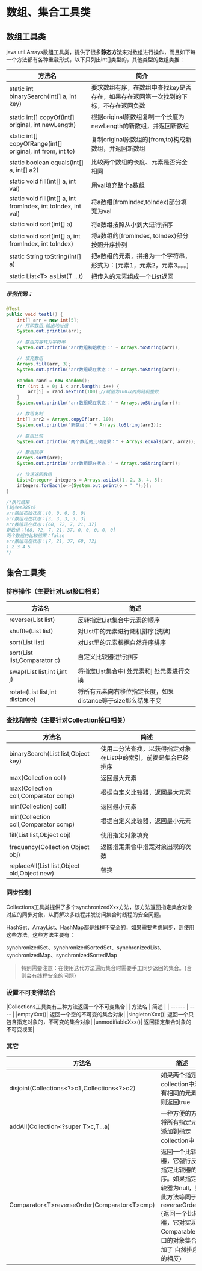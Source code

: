 # 数组、集合工具类

## 数组工具类

java.util.Arrays数组工具类，提供了很多**静态方法**来对数组进行操作，而且如下每一个方法都有各种重载形式，以下只列出int[]类型的，其他类型的数组类推：

| 方法名 | 简介 |
| ------ | ---- |
|static int binarySearch(int[] a, int key) |要求数组有序，在数组中查找key是否存在，如果存在返回第一次找到的下标，不存在返回负数|
|static int[] copyOf(int[] original, int newLength) |根据original原数组复制一个长度为newLength的新数组，并返回新数组|
|static int[] copyOfRange(int[] original, int from, int to)|复制original原数组的[from,to)构成新数组，并返回新数组|
|static boolean equals(int[] a, int[] a2) |比较两个数组的长度、元素是否完全相同|
|static void fill(int[] a, int val) |用val填充整个a数组|
|static void fill(int[] a, int fromIndex, int toIndex, int val)|将a数组[fromIndex,toIndex)部分填充为val|
|static void sort(int[] a)|将a数组按照从小到大进行排序|
|static void sort(int[] a, int fromIndex, int toIndex) |将a数组的[fromIndex, toIndex)部分按照升序排列|
|static String toString(int[] a) |把a数组的元素，拼接为一个字符串，形式为：[元素1，元素2，元素3。。。]|
|static List\<T> asList(T ...t) |把传入的元素组成一个List返回|

##### 示例代码：

```java
@Test
public void test1() {
    int[] arr = new int[5];
    // 打印数组,输出地址值
    System.out.println(arr);

    // 数组内容转为字符串
    System.out.println("arr数组初始状态：" + Arrays.toString(arr));

    // 填充数组
    Arrays.fill(arr, 3);
    System.out.println("arr数组现在状态：" + Arrays.toString(arr));

    Random rand = new Random();
    for (int i = 0; i < arr.length; i++) {
        arr[i] = rand.nextInt(100);//赋值为100以内的随机整数
    }
    System.out.println("arr数组现在状态：" + Arrays.toString(arr));

    // 数组复制
    int[] arr2 = Arrays.copyOf(arr, 10);
    System.out.println("新数组：" + Arrays.toString(arr2));

    // 数组比较
    System.out.println("两个数组的比较结果：" + Arrays.equals(arr, arr2));

    // 数组排序
    Arrays.sort(arr);
    System.out.println("arr数组现在状态：" + Arrays.toString(arr));

    // 快速返回数组
    List<Integer> integers = Arrays.asList(1, 2, 3, 4, 5);
    integers.forEach(o->{System.out.print(o + " ");});
}

/*执行结果
[I@4ee285c6
arr数组初始状态：[0, 0, 0, 0, 0]
arr数组现在状态：[3, 3, 3, 3, 3]
arr数组现在状态：[68, 72, 7, 21, 37]
新数组：[68, 72, 7, 21, 37, 0, 0, 0, 0, 0]
两个数组的比较结果：false
arr数组现在状态：[7, 21, 37, 68, 72]
1 2 3 4 5 
*/
```



## 集合工具类

### 排序操作（主要针对List接口相关）

| 方法名 | 简述 |
| ------ | ---- |
|reverse(List list)|反转指定List集合中元素的顺序|
|shuffle(List list)|对List中的元素进行随机排序(洗牌)|
|sort(List list)|对List里的元素根据自然升序排序|
|sort(List list,Comparator c)|自定义比较器进行排序|
|swap(List list,int i,int j)|将指定List集合中i 处元素和j 处元素进行交换|
|rotate(List list,int distance)|将所有元素向右移位指定长度，如果distance等于size那么结果不变|

### 查找和替换（主要针对Collection接口相关）

| 方法名 | 简述 |
| ------ | ---- |
|binarySearch(List list,Object key)|使用二分法查找，以获得指定对象在List中的索引，前提是集合已经排序|
|max(Collection coll)|返回最大元素|
|max(Collection coll,Comparator comp)|根据自定义比较器，返回最大元素|
|min(Collection] coll)|返回最小元素|
|min(Collection coll,Comparator comp)|根据自定义比较器，返回最小元素|
|fill(List list,Object obj)|使用指定对象填充|
|frequency(Collection Object obj)|返回指定集合中指定对象出现的次数|
|replaceAll(List list,Object old,Object new)|替换|

### 同步控制

Collections工具类提供了多个synchronizedXxx方法，该方法返回指定集合对象对应的同步对象，从而解决多线程并发访问集合时线程的安全问题。

HashSet、ArrayList、HashMap都是线程不安全的，如果需要考虑同步，则使用这些方法。这些方法主要有：

​	synchronizedSet、synchronizedSortedSet、synchronizedList、synchronizedMap、synchronizedSortedMap

>   特别需要注意：在使用迭代方法遍历集合时需要手工同步返回的集合。{否则会有线程安全的问题} 

### 设置不可变得结合
|Collections工具类有三种方法返回一个不可变集合|
| 方法名 | 简述 |
| ------ | ---- |
|emptyXxx()|        返回一个空的不可变的集合对象|
|singletonXxx()|   返回一个只包含指定对象的，不可变的集合对象|
|unmodifiableXxx()| 返回指定集合对象的不可变视图|

### 其它

| 方法名 | 简述 |
| ------ | ---- |
|disjoint(Collections\<?>c1,Collections<?>c2) |如果两个指定collection中没有相同的元素，则返回true|
|addAll(Collection<?super T>c,T...a) |一种方便的方式将所有指定元素添加到指定collection中|
|Comparator\<T>reverseOrder(Comparator\<T>cmp) |返回一个比较器，它强行反转指定比较器的顺序。如果指定比较器为null，则此方法等同于reverseOrder(){返回一个比较器，它对实现Comparable接口的对象集合施加了 自然排序的相反}|